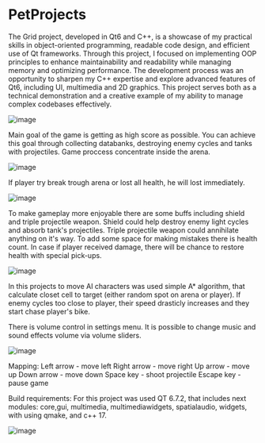 # PetProjects

The Grid project, developed in Qt6 and C++, is a showcase of my practical skills in object-oriented programming, readable code design, and efficient use of Qt frameworks. Through this project, I focused on implementing OOP principles to enhance maintainability and readability while managing memory and optimizing performance. The development process was an opportunity to sharpen my C++ expertise and explore advanced features of Qt6, including UI, multimedia and 2D graphics. This project serves both as a technical demonstration and a creative example of my ability to manage complex codebases effectively.

![image](https://github.com/user-attachments/assets/7e2746a6-d23c-4a73-b2cb-02d62106cc4d)


Main goal of the game is getting as high score as possible. You can achieve this goal through collecting databanks, destroying enemy cycles and tanks with projectiles. Game proccess concentrate inside the arena. 

![image](https://github.com/user-attachments/assets/c4d78794-9105-4ee2-9da9-07440711f162)

If player try break trough arena or lost all health, he will lost immediately.

![image](https://github.com/user-attachments/assets/719a0447-22c9-4258-b582-d1c155bd9f51)

To make gameplay more enjoyable there are some buffs including shield and triple projectile weapon. Shield could help destroy enemy light cycles and absorb tank's projectiles. Triple projectile weapon could annihilate anything on it's way. To add some space for making mistakes there is health count. In case if player received damage, there will be chance to restore health with special pick-ups.

![image](https://github.com/user-attachments/assets/eb3e0193-6784-472e-bbf3-88d36d993f4f)

In this projects to move AI characters was used simple A* algorithm, that calculate closet cell to target (either random spot on arena or player). If enemy cycles too close to player, their speed drasticly increases and they start chase player's bike. 

There is volume control in settings menu. It is possible to change music and sound effects volume via volume sliders.

![image](https://github.com/user-attachments/assets/ee8416c5-0703-4948-9794-5a9d32a20d5a)

Mapping:
Left arrow - move left
Right arrow - move right
Up arrow - move up
Down arrow - move down
Space key - shoot projectile
Escape key - pause game

Build requirements:
For this project was used QT 6.7.2, that includes next modules: core,gui, multimedia, multimediawidgets, spatialaudio, widgets, with using qmake, and c++ 17.

![image](https://github.com/user-attachments/assets/e80f9db8-1d03-4077-8fa1-d0dd2c707535)



